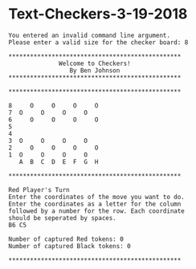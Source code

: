 # Text-Checkers-3-19-2018



    You entered an invalid command line argument.
    Please enter a valid size for the checker board: 8

    ************************************************
                  Welcome to Checkers!
                     By Ben Johnson
    ************************************************

    ************************************************

    8     O     O     O     O
    7  O     O     O     O
    6     O     O     O     O
    5
    4
    3  O     O     O     O
    2     O     O     O     O
    1  O     O     O     O
       A  B  C  D  E  F  G  H

    ************************************************

    Red Player's Turn
    Enter the coordinates of the move you want to do.
    Enter the coordinates as a letter for the column
    followed by a number for the row. Each coordinate
    should be seperated by spaces.
    B6 C5

    Number of captured Red tokens: 0
    Number of captured Black tokens: 0

    ************************************************
